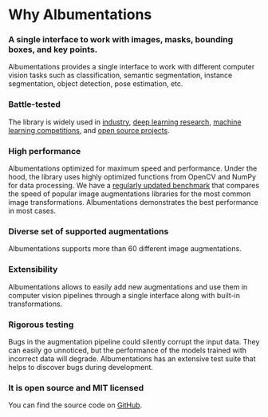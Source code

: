 # Why Albumentations

### A single interface to work with images, masks, bounding boxes, and key points.
Albumentations provides a single interface to work with different computer vision tasks such as classification, semantic segmentation, instance segmentation, object detection, pose estimation, etc.

### Battle-tested
The library is widely used in [industry](https://albumentations.ai/whos_using#industry), [deep learning research](https://albumentations.ai/whos_using#research), [machine learning competitions](https://albumentations.ai/whos_using#competitions), and [open source projects](https://albumentations.ai/whos_using#open-source).

### High performance
Albumentations optimized for maximum speed and performance. Under the hood, the library uses highly optimized functions from OpenCV and NumPy for data processing. We have a [regularly updated benchmark](https://github.com/albumentations-team/albumentations#benchmarking-results) that compares the speed of popular image augmentations libraries for the most common image transformations. Albumentations demonstrates the best performance in most cases.

### Diverse set of supported augmentations
Albumentations supports more than 60 different image augmentations.

### Extensibility
Albumentations allows to easily add new augmentations and use them in computer vision pipelines through a single interface along with built-in transformations.

### Rigorous testing
Bugs in the augmentation pipeline could silently corrupt the input data. They can easily go unnoticed, but the performance of the models trained with incorrect data will degrade. Albumentations has an extensive test suite that helps to discover bugs during development.

### It is open source and MIT licensed
You can find the source code on [GitHub](https://github.com/albumentations-team/albumentations).
